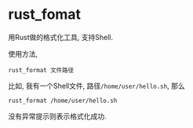 # rust_fomat
用Rust做的格式化工具, 支持Shell.

使用方法, 
```
rust_format 文件路径
```

比如, 我有一个Shell文件, 路径`/home/user/hello.sh`, 那么
```
rust_format /home/user/hello.sh
```

没有异常提示则表示格式化成功.
